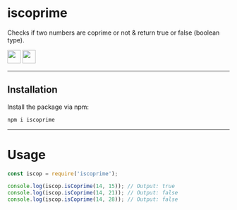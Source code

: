# iscoprime

Checks if two numbers are coprime or not & return true or false (boolean type).


<code><img height="30" src="https://img.shields.io/badge/NPM-111111?style=for-the-badge&logo=npm&logoColor=#c63635"></code>  <code><img height="30" src="https://img.shields.io/badge/JavaScript-111111?style=for-the-badge&logo=javascript&logoColor=F7DF1E"></code>

---

## Installation
Install the package via npm:

```sh
npm i iscoprime
```
---

# Usage

```js
const iscop = require('iscoprime');

console.log(iscop.isCoprime(14, 15)); // Output: true
console.log(iscop.isCoprime(14, 21)); // Output: false
console.log(iscop.isCoprime(14, 28)); // Output: false
```